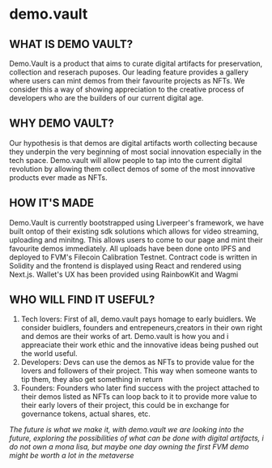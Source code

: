 # demo.vault

## WHAT IS DEMO VAULT?
Demo.Vault is a product that aims to curate digital artifacts for preservation, collection and reserach puposes. Our leading feature provides a gallery where users can mint demos from their favourite projects as NFTs. We consider this a way of showing appreciation to the creative process of developers who are the builders of our current digital age.

## WHY DEMO VAULT?
Our hypothesis is that demos are digital artifacts worth collecting because they underpin the very beginning of most social innovation especially in the tech space. Demo.vault will allow people to tap into the current digital revolution by allowing them collect demos of some of the most innovative products ever made as NFTs. 

## HOW IT'S MADE
Demo.Vault is currently bootstrapped using Liverpeer's framework, we have built ontop of their existing sdk solutions which allows for video streaming, uploading and minitng. This allows users to come to our page and mint their favourite demos immediately. 
All uploads have been done onto IPFS and deployed to FVM's Filecoin Calibration Testnet. Contract code is written in Solidity and the frontend is displayed using React and rendered using Next.js. Wallet's UX has been provided using RainbowKit and Wagmi

## WHO WILL FIND IT USEFUL?
1. Tech lovers: First of all, demo.vault pays homage to early buidlers. We consider buidlers, founders and entrepeneurs,creators in their own right and demos are their works of art. Demo.vault is how you and i appreaciate their work ethic and the innovative ideas being pushed out the world useful.
2. Developers: Devs can use the demos as NFTs to provide value for the lovers and followers of their project. This way when someone wants to tip them, they also get something in return
3. Founders: Founders who later find success with the project attached to their demos listed as NFTs can loop back to it to provide more value to their early lovers of their project, this could be in exchange for governance tokens, actual shares, etc.
   
*The future is what we make it, with demo.vault we are looking into the future, exploring the possibilities of what can be done with digital artifacts, i do not own a mona lisa, but maybe one day owning the first FVM demo might be worth a lot in the metaverse*





